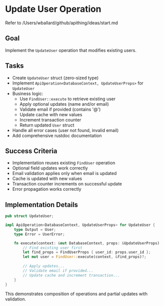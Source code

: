 # Update User Operation

Refer to /Users/wballard/github/apithing/ideas/start.md

## Goal
Implement the `UpdateUser` operation that modifies existing users.

## Tasks
- Create `UpdateUser` struct (zero-sized type)
- Implement `ApiOperation<DatabaseContext, UpdateUserProps>` for `UpdateUser`
- Business logic:
  - Use `FindUser::execute` to retrieve existing user
  - Apply optional updates (name and/or email)
  - Validate email if provided (contains '@')
  - Update cache with new values
  - Increment transaction counter
  - Return updated `User` struct
- Handle all error cases (user not found, invalid email)
- Add comprehensive rustdoc documentation

## Success Criteria
- Implementation reuses existing `FindUser` operation
- Optional field updates work correctly
- Email validation applies only when email is updated
- Cache is updated with new values
- Transaction counter increments on successful update
- Error propagation works correctly

## Implementation Details
```rust
pub struct UpdateUser;

impl ApiOperation<DatabaseContext, UpdateUserProps> for UpdateUser {
    type Output = User;
    type Error = UserError;

    fn execute(context: &mut DatabaseContext, props: &UpdateUserProps) -> Result<Self::Output, Self::Error> {
        // Find existing user first
        let find_props = FindUserProps { user_id: props.user_id };
        let mut user = FindUser::execute(context, &find_props)?;
        
        // Apply updates...
        // Validate email if provided...
        // Update cache and increment transaction...
    }
}
```

This demonstrates composition of operations and partial updates with validation.
